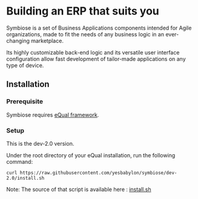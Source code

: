 # Building an ERP that suits you

Symbiose is a set of Business Applications components intended for Agile organizations, made to fit the needs of any business logic in an ever-changing marketplace.

Its highly customizable back-end logic and its versatile user interface configuration allow fast development of tailor-made applications on any type of device.


## Installation

### Prerequisite

Symbiose requires [eQual framework](https://github.com/equalframework/equal).

### Setup

This is the dev-2.0 version.

Under the root directory of your eQual installation, run the following command:

`curl https://raw.githubusercontent.com/yesbabylon/symbiose/dev-2.0/install.sh`

Note: The source of that script is available here : [install.sh](https://github.com/yesbabylon/symbiose/blob/dev-2.0/install.sh)